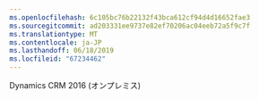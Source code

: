 ```yaml
---
ms.openlocfilehash: 6c105bc76b22132f43bca612cf94d4d16652fae3
ms.sourcegitcommit: ad203331ee9737e82ef70206ac04eeb72a5f9c7f
ms.translationtype: MT
ms.contentlocale: ja-JP
ms.lasthandoff: 06/18/2019
ms.locfileid: "67234462"
---
```

Dynamics CRM 2016 (オンプレミス)